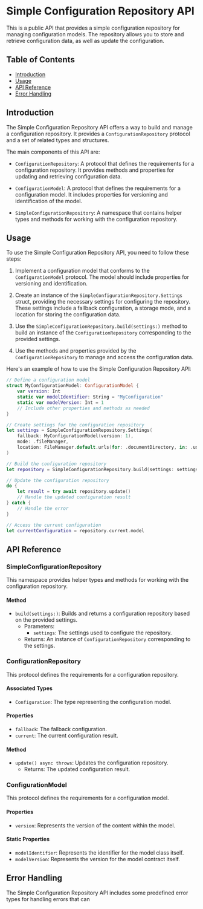 # Simple Configuration Repository API

This is a public API that provides a simple configuration repository for managing configuration models. The repository allows you to store and retrieve configuration data, as well as update the configuration.

## Table of Contents
- [Introduction](#introduction)
- [Usage](#usage)
- [API Reference](#api-reference)
- [Error Handling](#error-handling)

## Introduction

The Simple Configuration Repository API offers a way to build and manage a configuration repository. It provides a `ConfigurationRepository` protocol and a set of related types and structures.

The main components of this API are:

- `ConfigurationRepository`: A protocol that defines the requirements for a configuration repository. It provides methods and properties for updating and retrieving configuration data.

- `ConfigurationModel`: A protocol that defines the requirements for a configuration model. It includes properties for versioning and identification of the model.

- `SimpleConfigurationRepository`: A namespace that contains helper types and methods for working with the configuration repository.

## Usage

To use the Simple Configuration Repository API, you need to follow these steps:

1. Implement a configuration model that conforms to the `ConfigurationModel` protocol. The model should include properties for versioning and identification.

2. Create an instance of the `SimpleConfigurationRepository.Settings` struct, providing the necessary settings for configuring the repository. These settings include a fallback configuration, a storage mode, and a location for storing the configuration data.

3. Use the `SimpleConfigurationRepository.build(settings:)` method to build an instance of the `ConfigurationRepository` corresponding to the provided settings.

4. Use the methods and properties provided by the `ConfigurationRepository` to manage and access the configuration data.

Here's an example of how to use the Simple Configuration Repository API:

```swift
// Define a configuration model
struct MyConfigurationModel: ConfigurationModel {
    var version: Int
    static var modelIdentifier: String = "MyConfiguration"
    static var modelVersion: Int = 1
    // Include other properties and methods as needed
}

// Create settings for the configuration repository
let settings = SimpleConfigurationRepository.Settings(
    fallback: MyConfigurationModel(version: 1),
    mode: .fileManager,
    location: FileManager.default.urls(for: .documentDirectory, in: .userDomainMask).first!
)

// Build the configuration repository
let repository = SimpleConfigurationRepository.build(settings: settings)

// Update the configuration repository
do {
    let result = try await repository.update()
    // Handle the updated configuration result
} catch {
    // Handle the error
}

// Access the current configuration
let currentConfiguration = repository.current.model
```

## API Reference

### SimpleConfigurationRepository

This namespace provides helper types and methods for working with the configuration repository.

#### Method

- `build(settings:)`: Builds and returns a configuration repository based on the provided settings.
  - Parameters:
    - `settings`: The settings used to configure the repository.
  - Returns: An instance of `ConfigurationRepository` corresponding to the settings.

### ConfigurationRepository

This protocol defines the requirements for a configuration repository.

#### Associated Types

- `Configuration`: The type representing the configuration model.

#### Properties

- `fallback`: The fallback configuration.
- `current`: The current configuration result.

#### Method

- `update() async throws`: Updates the configuration repository.
  - Returns: The updated configuration result.

### ConfigurationModel

This protocol defines the requirements for a configuration model.

#### Properties

- `version`: Represents the version of the content within the model.

#### Static Properties

- `modelIdentifier`: Represents the identifier for the model class itself.
- `modelVersion`: Represents the version for the model contract itself.

## Error Handling

The Simple Configuration Repository API includes some predefined error types for handling errors that can
